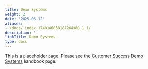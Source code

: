 ```yaml
---
title: Demo Systems
weight: 2
date: '2025-06-12'
aliases:
- /docs/_index_1748146058187264080_1_1/
description: ''
linkTitle: Demo Systems
type: docs
---
```


This is a placeholder page. Please see the [Customer Success Demo Systems](/handbook/customer-success/demo-systems) handbook page.
